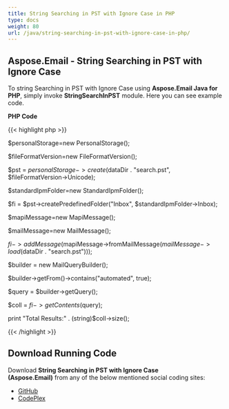 ```yaml
---
title: String Searching in PST with Ignore Case in PHP
type: docs
weight: 80
url: /java/string-searching-in-pst-with-ignore-case-in-php/
---
```


## **Aspose.Email - String Searching in PST with Ignore Case**
To string Searching in PST with Ignore Case using **Aspose.Email Java for PHP**, simply invoke **StringSearchInPST** module. Here you can see example code.

**PHP Code**

{{< highlight php >}}

 $personalStorage=new PersonalStorage();

$fileFormatVersion=new FileFormatVersion();

$pst = $personalStorage->create($dataDir . "search.pst", $fileFormatVersion->Unicode);

$standardIpmFolder=new StandardIpmFolder();

$fi = $pst->createPredefinedFolder("Inbox", $standardIpmFolder->Inbox);

$mapiMessage=new MapiMessage();

$mailMessage=new MailMessage();

$fi->addMessage($mapiMessage->fromMailMessage($mailMessage->load($dataDir . "search.pst")));

$builder = new MailQueryBuilder();

$builder->getFrom()->contains("automated", true);

$query = $builder->getQuery();

$coll = $fi->getContents($query);

print "Total Results:" . (string)$coll->size();

{{< /highlight >}}
## **Download Running Code**
Download **String Searching in PST with Ignore Case (Aspose.Email)** from any of the below mentioned social coding sites:

- [GitHub](https://github.com/aspose-email/Aspose.Email-for-Java/blob/master/Plugins/Aspose_Email_Java_for_PHP/src/aspose/email/ProgrammingOutlook/WorkingWithOutlookPersonalStorage/StringSearchInPST.php)
- [CodePlex](https://archive.codeplex.com/?p=asposeemailjavaphp#src/aspose/email/ProgrammingOutlook/WorkingWithOutlookPersonalStorage/StringSearchInPST.php)

